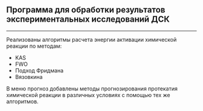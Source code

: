 ## Программа для обработки результатов экспериментальных исследований ДСК

___

Реализованы алгоритмы расчета энергии активации химической реакции по методам:
- KAS
- FWO
- Подход Фридмана
- Вязовкина

В меню прогноз добавлены методы прогнозирования протекатия химической реакции в различных условиях с помощью тех же алгоритмов.